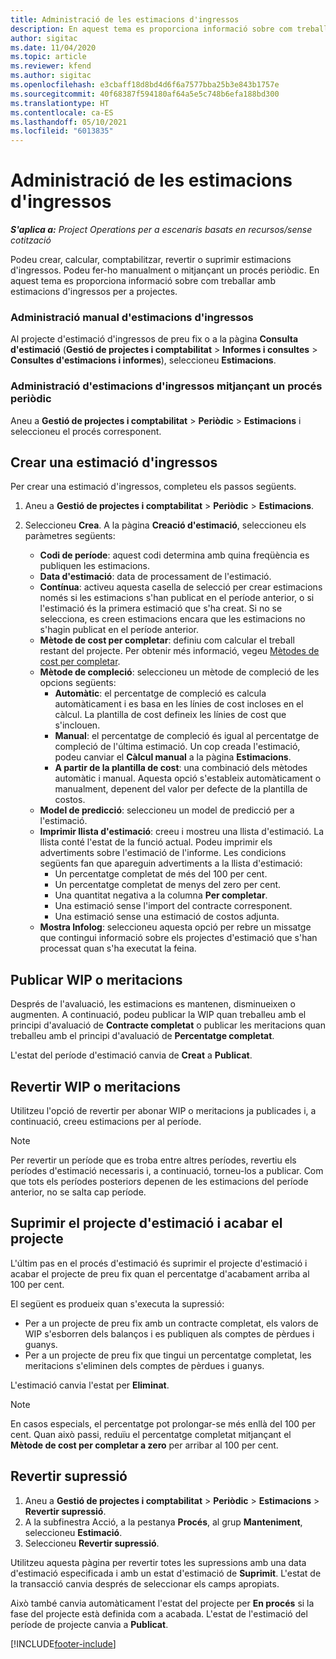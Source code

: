 ```yaml
---
title: Administració de les estimacions d'ingressos
description: En aquest tema es proporciona informació sobre com treballar amb estimacions d'ingressos per a projectes.
author: sigitac
ms.date: 11/04/2020
ms.topic: article
ms.reviewer: kfend
ms.author: sigitac
ms.openlocfilehash: e3cbaff18d8bd4d6f6a7577bba25b3e843b1757e
ms.sourcegitcommit: 40f68387f594180af64a5e5c748b6efa188bd300
ms.translationtype: HT
ms.contentlocale: ca-ES
ms.lasthandoff: 05/10/2021
ms.locfileid: "6013835"
---
```

# <a name="manage-revenue-estimates"></a>Administració de les estimacions d'ingressos

_**S'aplica a:** Project Operations per a escenaris basats en recursos/sense cotització_

Podeu crear, calcular, comptabilitzar, revertir o suprimir estimacions d'ingressos. Podeu fer-ho manualment o mitjançant un procés periòdic. En aquest tema es proporciona informació sobre com treballar amb estimacions d'ingressos per a projectes.

### <a name="manage-revenue-estimates-manually"></a>Administració manual d'estimacions d'ingressos

Al projecte d'estimació d'ingressos de preu fix o a la pàgina **Consulta d'estimació** (**Gestió de projectes i comptabilitat** > **Informes i consultes** > **Consultes d'estimacions i informes**), seleccioneu **Estimacions**.

### <a name="manage-revenue-estimates-using-a-periodic-process"></a>Administració d'estimacions d'ingressos mitjançant un procés periòdic

Aneu a **Gestió de projectes i comptabilitat** > **Periòdic** > **Estimacions** i seleccioneu el procés corresponent.

## <a name="create-a-revenue-estimate"></a>Crear una estimació d'ingressos

Per crear una estimació d'ingressos, completeu els passos següents. 

1. Aneu a **Gestió de projectes i comptabilitat** > **Periòdic** > **Estimacions**.
2. Seleccioneu **Crea**. A la pàgina **Creació d'estimació**, seleccioneu els paràmetres següents:

   - **Codi de període**: aquest codi determina amb quina freqüència es publiquen les estimacions.
   - **Data d'estimació**: data de processament de l'estimació.
   - **Contínua**: activeu aquesta casella de selecció per crear estimacions només si les estimacions s'han publicat en el període anterior, o si l'estimació és la primera estimació que s'ha creat. Si no se selecciona, es creen estimacions encara que les estimacions no s'hagin publicat en el període anterior.
   - **Mètode de cost per completar**: definiu com calcular el treball restant del projecte. Per obtenir més informació, vegeu [Mètodes de cost per completar](cost-complete-methods.md).
   - **Mètode de compleció**: seleccioneu un mètode de compleció de les opcions següents:
     - **Automàtic**: el percentatge de compleció es calcula automàticament i es basa en les línies de cost incloses en el càlcul. La plantilla de cost defineix les línies de cost que s'inclouen.
     - **Manual**: el percentatge de compleció és igual al percentatge de compleció de l'última estimació. Un cop creada l'estimació, podeu canviar el **Càlcul manual** a la pàgina **Estimacions**.
     - **A partir de la plantilla de cost**: una combinació dels mètodes automàtic i manual. Aquesta opció s'estableix automàticament o manualment, depenent del valor per defecte de la plantilla de costos.
   - **Model de predicció**: seleccioneu un model de predicció per a l'estimació.
   - **Imprimir llista d'estimació**: creeu i mostreu una llista d'estimació. La llista conté l'estat de la funció actual. Podeu imprimir els advertiments sobre l'estimació de l'informe. Les condicions següents fan que apareguin advertiments a la llista d'estimació:
     - Un percentatge completat de més del 100 per cent.
     - Un percentatge completat de menys del zero per cent.
     - Una quantitat negativa a la columna **Per completar**.
     - Una estimació sense l'import del contracte corresponent.
     - Una estimació sense una estimació de costos adjunta.
   - **Mostra Infolog**: seleccioneu aquesta opció per rebre un missatge que contingui informació sobre els projectes d'estimació que s'han processat quan s'ha executat la feina.


## <a name="post-wip-or-accruals"></a>Publicar WIP o meritacions

Després de l'avaluació, les estimacions es mantenen, disminueixen o augmenten. A continuació, podeu publicar la WIP quan treballeu amb el principi d'avaluació de **Contracte completat** o publicar les meritacions quan treballeu amb el principi d'avaluació de **Percentatge completat**.
  
L'estat del període d'estimació canvia de **Creat** a **Publicat**.

## <a name="reverse-wip-or-accruals"></a>Revertir WIP o meritacions

Utilitzeu l'opció de revertir per abonar WIP o meritacions ja publicades i, a continuació, creeu estimacions per al període.

> [!NOTE]
> Per revertir un període que es troba entre altres períodes, revertiu els períodes d'estimació necessaris i, a continuació, torneu-los a publicar. Com que tots els períodes posteriors depenen de les estimacions del període anterior, no se salta cap període.

## <a name="eliminate-the-estimate-project-and-finish-the-project"></a>Suprimir el projecte d'estimació i acabar el projecte

L'últim pas en el procés d'estimació és suprimir el projecte d'estimació i acabar el projecte de preu fix quan el percentatge d'acabament arriba al 100 per cent.

El següent es produeix quan s'executa la supressió:

- Per a un projecte de preu fix amb un contracte completat, els valors de WIP s'esborren dels balanços i es publiquen als comptes de pèrdues i guanys.
- Per a un projecte de preu fix que tingui un percentatge completat, les meritacions s'eliminen dels comptes de pèrdues i guanys.

L'estimació canvia l'estat per **Eliminat**.

> [!NOTE]
> En casos especials, el percentatge pot prolongar-se més enllà del 100 per cent. Quan això passi, reduïu el percentatge completat mitjançant el **Mètode de cost per completar a zero** per arribar al 100 per cent.

## <a name="reverse-elimination"></a>Revertir supressió

1. Aneu a **Gestió de projectes i comptabilitat** > **Periòdic** > **Estimacions** > **Revertir supressió**. 
2. A la subfinestra Acció, a la pestanya **Procés**, al grup **Manteniment**, seleccioneu **Estimació**. 
3. Seleccioneu **Revertir supressió**.

Utilitzeu aquesta pàgina per revertir totes les supressions amb una data d'estimació especificada i amb un estat d'estimació de **Suprimit**. L'estat de la transacció canvia després de seleccionar els camps apropiats.

Això també canvia automàticament l'estat del projecte per **En procés** si la fase del projecte està definida com a acabada. L'estat de l'estimació del període de projecte canvia a **Publicat**.


[!INCLUDE[footer-include](../includes/footer-banner.md)]
